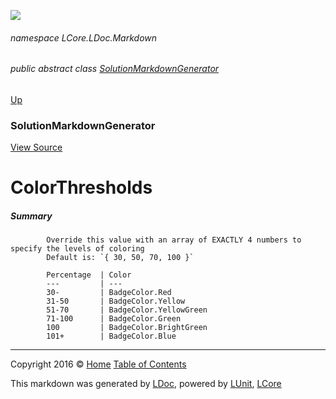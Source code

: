 ![](Content/LDoc-banner-small.png "")

###### namespace LCore.LDoc.Markdown

###### public abstract class [SolutionMarkdownGenerator](docs/SolutionMarkdownGenerator.md)
[Up](docs/SolutionMarkdownGenerator.md)

### SolutionMarkdownGenerator
[View Source](Markdown/Generators/SolutionMarkdownGenerator.cs)

# ColorThresholds

##### Summary

            Override this value with an array of EXACTLY 4 numbers to specify the levels of coloring
            Default is: `{ 30, 50, 70, 100 }`
            
            Percentage  | Color
            ---         | ---
            30-         | BadgeColor.Red
            31-50       | BadgeColor.Yellow
            51-70       | BadgeColor.YellowGreen
            71-100      | BadgeColor.Green
            100         | BadgeColor.BrightGreen
            101+        | BadgeColor.Blue
            



---

Copyright 2016 &copy; [Home](../README.md) [Table of Contents](../TableOfContents.md)

This markdown was generated by [LDoc](https://github.com/CodeSingularity/LDoc), powered by [LUnit](https://github.com/CodeSingularity/LUnit), [LCore](https://github.com/CodeSingularity/LCore)
